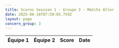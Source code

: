 ```yaml
---
title: Scores Session 1 - Groupe 3 - Matchs Aller
date: 2025-06-16T07:59:03.759Z
layout: page
concern_group: 3
---
```




| Équipe 1 | Équipe 2 | Score | Date |
|----------|----------|-------|------|

